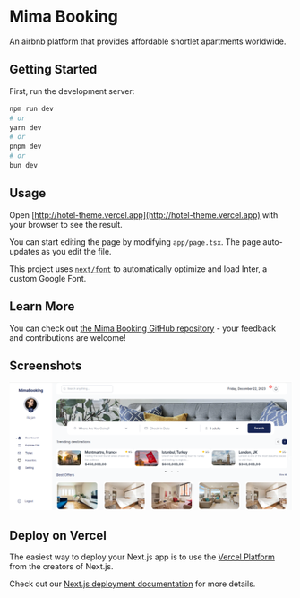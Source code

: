 # Mima Booking
An airbnb platform that provides affordable shortlet apartments worldwide. 

## Getting Started

First, run the development server:

```bash
npm run dev
# or
yarn dev
# or
pnpm dev
# or
bun dev
```

## Usage
Open [http://hotel-theme.vercel.app](http://hotel-theme.vercel.app) with your browser to see the result.

You can start editing the page by modifying `app/page.tsx`. The page auto-updates as you edit the file.

This project uses [`next/font`](https://nextjs.org/docs/basic-features/font-optimization) to automatically optimize and load Inter, a custom Google Font.

## Learn More

You can check out [the Mima Booking GitHub repository](https://github.com/inky-penky/hotel-theme/) - your feedback and contributions are welcome!


## Screenshots

![Screenshot](fleek_template_desc_image.png)

## Deploy on Vercel

The easiest way to deploy your Next.js app is to use the [Vercel Platform](https://vercel.com/new?utm_medium=default-template&filter=next.js&utm_source=create-next-app&utm_campaign=create-next-app-readme) from the creators of Next.js.

Check out our [Next.js deployment documentation](https://nextjs.org/docs/deployment) for more details.
